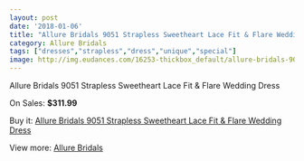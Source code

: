 ```yaml
---
layout: post
date: '2018-01-06'
title: "Allure Bridals 9051 Strapless Sweetheart Lace Fit & Flare Wedding Dress"
category: Allure Bridals
tags: ["dresses","strapless","dress","unique","special"]
image: http://img.eudances.com/16253-thickbox_default/allure-bridals-9051-strapless-sweetheart-lace-fit-flare-wedding-dress.jpg
---
```

Allure Bridals 9051 Strapless Sweetheart Lace Fit & Flare Wedding Dress

On Sales: **$311.99**
<a href="https://www.eudances.com/en/allure-bridals/4774-allure-bridals-9051-strapless-sweetheart-lace-fit-flare-wedding-dress.html"><amp-img layout="responsive" width="600" height="600" src="//img.eudances.com/16253-thickbox_default/allure-bridals-9051-strapless-sweetheart-lace-fit-flare-wedding-dress.jpg" alt="Allure Bridals 9051 Strapless Sweetheart Lace Fit & Flare Wedding Dress 0" /></a>
<a href="https://www.eudances.com/en/allure-bridals/4774-allure-bridals-9051-strapless-sweetheart-lace-fit-flare-wedding-dress.html"><amp-img layout="responsive" width="600" height="600" src="//img.eudances.com/16258-thickbox_default/allure-bridals-9051-strapless-sweetheart-lace-fit-flare-wedding-dress.jpg" alt="Allure Bridals 9051 Strapless Sweetheart Lace Fit & Flare Wedding Dress 1" /></a>
<a href="https://www.eudances.com/en/allure-bridals/4774-allure-bridals-9051-strapless-sweetheart-lace-fit-flare-wedding-dress.html"><amp-img layout="responsive" width="600" height="600" src="//img.eudances.com/16257-thickbox_default/allure-bridals-9051-strapless-sweetheart-lace-fit-flare-wedding-dress.jpg" alt="Allure Bridals 9051 Strapless Sweetheart Lace Fit & Flare Wedding Dress 2" /></a>
<a href="https://www.eudances.com/en/allure-bridals/4774-allure-bridals-9051-strapless-sweetheart-lace-fit-flare-wedding-dress.html"><amp-img layout="responsive" width="600" height="600" src="//img.eudances.com/16256-thickbox_default/allure-bridals-9051-strapless-sweetheart-lace-fit-flare-wedding-dress.jpg" alt="Allure Bridals 9051 Strapless Sweetheart Lace Fit & Flare Wedding Dress 3" /></a>
<a href="https://www.eudances.com/en/allure-bridals/4774-allure-bridals-9051-strapless-sweetheart-lace-fit-flare-wedding-dress.html"><amp-img layout="responsive" width="600" height="600" src="//img.eudances.com/16255-thickbox_default/allure-bridals-9051-strapless-sweetheart-lace-fit-flare-wedding-dress.jpg" alt="Allure Bridals 9051 Strapless Sweetheart Lace Fit & Flare Wedding Dress 4" /></a>
<a href="https://www.eudances.com/en/allure-bridals/4774-allure-bridals-9051-strapless-sweetheart-lace-fit-flare-wedding-dress.html"><amp-img layout="responsive" width="600" height="600" src="//img.eudances.com/16254-thickbox_default/allure-bridals-9051-strapless-sweetheart-lace-fit-flare-wedding-dress.jpg" alt="Allure Bridals 9051 Strapless Sweetheart Lace Fit & Flare Wedding Dress 5" /></a>

Buy it: [Allure Bridals 9051 Strapless Sweetheart Lace Fit & Flare Wedding Dress](https://www.eudances.com/en/allure-bridals/4774-allure-bridals-9051-strapless-sweetheart-lace-fit-flare-wedding-dress.html "Allure Bridals 9051 Strapless Sweetheart Lace Fit & Flare Wedding Dress")

View more: [Allure Bridals](https://www.eudances.com/en/2-allure-bridals "Allure Bridals")